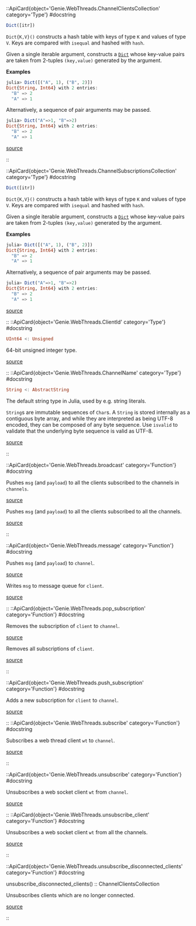 


 

<UAlert title='Missing docstring for  `CLIENTS`. '/>



 

<UAlert title='Missing docstring for  `MESSAGE_QUEUE`. '/>



 

<UAlert title='Missing docstring for  `SUBSCRIPTIONS`. '/>



 

<UAlert title='Missing docstring for  `ChannelClient`. '/>


::ApiCard{object='Genie.WebThreads.ChannelClientsCollection' category='Type'}
#docstring



```julia
Dict([itr])
```


`Dict{K,V}()` constructs a hash table with keys of type `K` and values of type `V`. Keys are compared with `isequal` and hashed with `hash`.

Given a single iterable argument, constructs a [`Dict`](/API/cookies#Base.Dict) whose key-value pairs are taken from 2-tuples `(key,value)` generated by the argument.

**Examples**

```julia
julia> Dict([("A", 1), ("B", 2)])
Dict{String, Int64} with 2 entries:
  "B" => 2
  "A" => 1
```


Alternatively, a sequence of pair arguments may be passed.

```julia
julia> Dict("A"=>1, "B"=>2)
Dict{String, Int64} with 2 entries:
  "B" => 2
  "A" => 1
```



[source](https://github.com/JuliaLang/julia/blob/6f3fdf7b36250fb95f512a2b927ad2518c07d2b5/base/dict.jl#L31-L56)

::

 

<UAlert title='Missing docstring for  `ChannelMessage`. '/>


::ApiCard{object='Genie.WebThreads.ChannelSubscriptionsCollection' category='Type'}
#docstring



```julia
Dict([itr])
```


`Dict{K,V}()` constructs a hash table with keys of type `K` and values of type `V`. Keys are compared with `isequal` and hashed with `hash`.

Given a single iterable argument, constructs a [`Dict`](/API/cookies#Base.Dict) whose key-value pairs are taken from 2-tuples `(key,value)` generated by the argument.

**Examples**

```julia
julia> Dict([("A", 1), ("B", 2)])
Dict{String, Int64} with 2 entries:
  "B" => 2
  "A" => 1
```


Alternatively, a sequence of pair arguments may be passed.

```julia
julia> Dict("A"=>1, "B"=>2)
Dict{String, Int64} with 2 entries:
  "B" => 2
  "A" => 1
```



[source](https://github.com/JuliaLang/julia/blob/6f3fdf7b36250fb95f512a2b927ad2518c07d2b5/base/dict.jl#L31-L56)

::
::ApiCard{object='Genie.WebThreads.ClientId' category='Type'}
#docstring



```julia
UInt64 <: Unsigned
```


64-bit unsigned integer type.


[source](https://github.com/JuliaLang/julia/blob/6f3fdf7b36250fb95f512a2b927ad2518c07d2b5/base/docs/basedocs.jl#L2096-L2100)

::
::ApiCard{object='Genie.WebThreads.ChannelName' category='Type'}
#docstring



```julia
String <: AbstractString
```


The default string type in Julia, used by e.g. string literals.

`String`s are immutable sequences of `Char`s. A `String` is stored internally as a contiguous byte array, and while they are interpreted as being UTF-8 encoded, they can be composed of any byte sequence. Use `isvalid` to validate that the underlying byte sequence is valid as UTF-8.


[source](https://github.com/JuliaLang/julia/blob/6f3fdf7b36250fb95f512a2b927ad2518c07d2b5/base/strings/string.jl#L34-L43)

::

 

<UAlert title='Missing docstring for  `MessagePayload`. '/>


::ApiCard{object='Genie.WebThreads.broadcast' category='Function'}
#docstring



Pushes `msg` (and `payload`) to all the clients subscribed to the channels in `channels`.


[source](https://github.com/GenieFramework/Genie.jl/blob/v5.30.6/src/WebThreads.jl#L217-L219)



Pushes `msg` (and `payload`) to all the clients subscribed to all the channels.


[source](https://github.com/GenieFramework/Genie.jl/blob/v5.30.6/src/WebThreads.jl#L252-L254)

::

 

<UAlert title='Missing docstring for  `channels`. '/>



 

<UAlert title='Missing docstring for  `clients`. '/>



 

<UAlert title='Missing docstring for  `connected_clients`. '/>



 

<UAlert title='Missing docstring for  `disconnected_clients`. '/>


::ApiCard{object='Genie.WebThreads.message' category='Function'}
#docstring



Pushes `msg` (and `payload`) to `channel`.


[source](https://github.com/GenieFramework/Genie.jl/blob/v5.30.6/src/WebThreads.jl#L264-L266)



Writes `msg` to message queue for `client`.


[source](https://github.com/GenieFramework/Genie.jl/blob/v5.30.6/src/WebThreads.jl#L274-L276)

::
::ApiCard{object='Genie.WebThreads.pop_subscription' category='Function'}
#docstring



Removes the subscription of `client` to `channel`.


[source](https://github.com/GenieFramework/Genie.jl/blob/v5.30.6/src/WebThreads.jl#L185-L187)



Removes all subscriptions of `client`.


[source](https://github.com/GenieFramework/Genie.jl/blob/v5.30.6/src/WebThreads.jl#L205-L207)

::

 

<UAlert title='Missing docstring for  `pull`. '/>



 

<UAlert title='Missing docstring for  `push`. '/>


::ApiCard{object='Genie.WebThreads.push_subscription' category='Function'}
#docstring



Adds a new subscription for `client` to `channel`.


[source](https://github.com/GenieFramework/Genie.jl/blob/v5.30.6/src/WebThreads.jl#L166-L168)

::
::ApiCard{object='Genie.WebThreads.subscribe' category='Function'}
#docstring



Subscribes a web thread client `wt` to `channel`.


[source](https://github.com/GenieFramework/Genie.jl/blob/v5.30.6/src/WebThreads.jl#L78-L80)

::

 

<UAlert title='Missing docstring for  `subscriptions`. '/>



 

<UAlert title='Missing docstring for  `timestamp_client`. '/>


::ApiCard{object='Genie.WebThreads.unsubscribe' category='Function'}
#docstring



Unsubscribes a web socket client `wt` from `channel`.


[source](https://github.com/GenieFramework/Genie.jl/blob/v5.30.6/src/WebThreads.jl#L96-L98)

::
::ApiCard{object='Genie.WebThreads.unsubscribe_client' category='Function'}
#docstring



Unsubscribes a web socket client `wt` from all the channels.


[source](https://github.com/GenieFramework/Genie.jl/blob/v5.30.6/src/WebThreads.jl#L111-L113)

::

 

<UAlert title='Missing docstring for  `unsubscribe_clients`. '/>


::ApiCard{object='Genie.WebThreads.unsubscribe_disconnected_clients' category='Function'}
#docstring



unsubscribe_disconnected_clients() :: ChannelClientsCollection

Unsubscribes clients which are no longer connected.


[source](https://github.com/GenieFramework/Genie.jl/blob/v5.30.6/src/WebThreads.jl#L132-L136)

::

 

<UAlert title='Missing docstring for  `webthreads`. '/>


